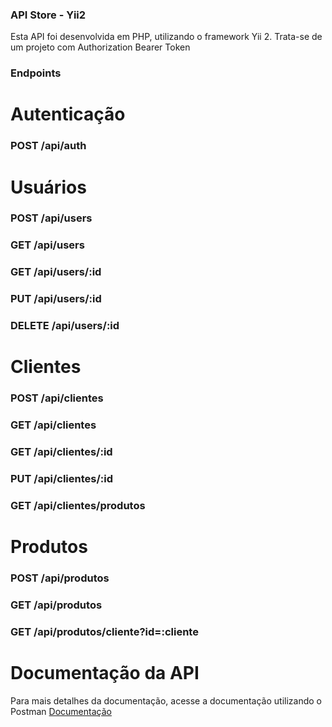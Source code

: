 ### API Store - Yii2
Esta API foi desenvolvida em PHP, utilizando o framework Yii 2. Trata-se de um projeto com Authorization
Bearer Token

### Endpoints

# Autenticação
### POST    /api/auth

# Usuários
### POST    /api/users
### GET     /api/users
### GET     /api/users/:id
### PUT     /api/users/:id
### DELETE  /api/users/:id

# Clientes
### POST    /api/clientes
### GET     /api/clientes
### GET     /api/clientes/:id
### PUT     /api/clientes/:id
### GET     /api/clientes/produtos

# Produtos
### POST    /api/produtos
### GET     /api/produtos
### GET     /api/produtos/cliente?id=:cliente

# Documentação da API
Para mais detalhes da documentação, acesse a documentação utilizando o Postman [Documentação](https://documenter.getpostman.com/view/5545042/2sA3JGeimc)



